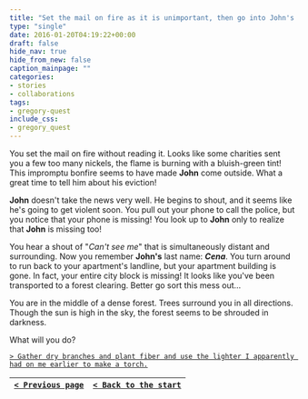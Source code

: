 ```yaml
---
title: "Set the mail on fire as it is unimportant, then go into John's room and spontaneously inform him that he is being evicted and if he and his belongings are not gone within half an hour I'll call the police and set fire to anything left behind."
type: "single"
date: 2016-01-20T04:19:22+00:00
draft: false
hide_nav: true
hide_from_new: false
caption_mainpage: ""
categories:
- stories
- collaborations
tags:
- gregory-quest
include_css:
- gregory_quest
---
```


You set the mail on fire without reading it. Looks like some charities sent you a few too many nickels, the flame is burning with a bluish-green tint! This impromptu bonfire seems to have made **John** come outside. What a great time to tell him about his eviction!

**John** doesn't take the news very well. He begins to shout, and it seems like he's going to get violent soon. You pull out your phone to call the police, but you notice that your phone is missing! You look up to **John** only to realize that **John** is missing too! 

You hear a shout of "*Can't see me*" that is simultaneously distant and surrounding. Now you remember **John's** last name: ***Cena***. You turn around to run back to your apartment's landline, but your apartment building is gone. In fact, your entire city block is missing! It looks like you've been transported to a forest clearing. Better go sort this mess out…

You are in the middle of a dense forest. Trees surround you in all directions. Though the sun is high in the sky, the forest seems to be shrouded in darkness.

What will you do?

[``> Gather dry branches and plant fiber and use the lighter I apparently had on me earlier to make a torch.``](../5)

|[``< Previous page``](../3)|[``< Back to the start``](../)|
|---|---|
